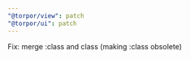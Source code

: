 ```yaml
---
"@torpor/view": patch
"@torpor/ui": patch
---
```


Fix: merge :class and class (making :class obsolete)
